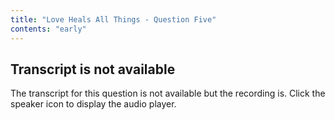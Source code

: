 ```yaml
---
title: "Love Heals All Things - Question Five"
contents: "early"
---
```


## Transcript is not available

<div markdown="1">

The transcript for this question is not available but the recording is.
Click the speaker icon <i class="volume up icon"></i> to display the
audio player.

</div>
